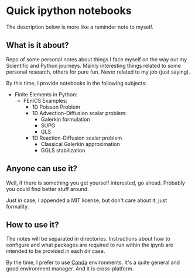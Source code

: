 # Quick ipython notebooks

The description below is more like a reminder note to myself.

## What is it about?

Repo of some personal notes about things I face myself on the way out my Scientific and Python journeys. Mainly interesting things related to some personal research, others for pure fun. Never related to my job (just saying).

By this time, I provide notebooks in the following subjects:

* Finite Elements in Python:
  - FEniCS Examples:
    - 1D Poisson Problem
    - 1D Advection-Diffusion scalar problem:
      - Galerkin formulation
      - SUPG
      - GLS
    - 1D Reaction-Diffusion scalar problem
      - Classical Galerkin approximation
      - GGLS stabilization

## Anyone can use it?

Well, if there is something you get yourself interested, go ahead. Probably you could find better stuff around.

Just in case, I appended a MIT license, but don't care about it, just formality.

## How to use it?

The notes will be separated in directories. Instructions about how to configure and what packages are required to run within the ipynb are intended to be provided in each dir case.

By the time, I prefer to use [Conda](https://conda.io/docs/) environments. It's a quite general and good environment manager. And it is cross-platform.
